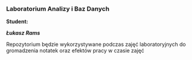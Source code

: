 ### Laboratorium Analizy i Baz Danych

**Student:**

***Łukasz Rams***


Repozytorium będzie wykorzystywane podczas zajęć laboratoryjnych do gromadzenia notatek oraz efektów pracy w czasie zajęć